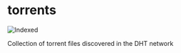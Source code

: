 torrents 
========
![Indexed](https://img.shields.io/badge/indexed-96615-blue)

Collection of torrent files discovered in the DHT network
